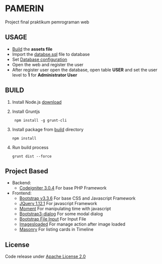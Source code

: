# PAMERIN
Project final praktikum pemrograman web

## USAGE
- [Build](README.md#build) the **assets file**
- Import the [databse.sql](database.sql) file to database 
- Set [Database configuration](project_application/config/database.php)
- Open the web and register the user
- After register user open the database, open table **USER** and set the user level to **1** for **Administrator User**

## BUILD
1. Install Node.js [download](https://nodejs.org/en/)
2. Install Gruntjs

   ```
    npm install -g grunt-cli
    ```
3. Install package from [build](build) directory

   ```
   npm install
   ```

4. Run build process

    ```
    grunt dist --force
    ```

## Project Based
- Backend:
  - [Codeigniter 3.0.4](https://codeigniter.com/) For base PHP Framework
- Frontend:
  - [Bootstrap v3.3.6](http://getbootstrap.com) For base CSS and Javascript Framework
  - [JQuery 1.12.1](http://jquery.com/) For javascript Framework
  - [Moment](http://momentjs.com) For manipulating time with javascript
  - [Bootstrap3-dialog](https://github.com/nakupanda/bootstrap3-dialog) For some modal dialog
  - [Bootstrap File Input](http://plugins.krajee.com/file-input) For Input File
  - [Imagesloaded](http://imagesloaded.desandro.com/) For manage action after image loaded
  - [Masonry](http://masonry.desandro.com/) For listing cards in Timeline

## License
Code release under [Apache License 2.0](LICENSE)
